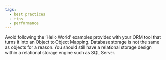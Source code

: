 ```yaml
---
tags:
  - best practices
  - tips
  - performance
---
```


Avoid following the ‘Hello World’ examples provided with your ORM tool that turns it into an Object to Object Mapping. Database storage is not the same as objects for a reason. You should still have a relational storage design within a relational storage engine such as SQL Server.
